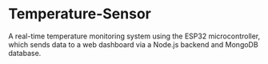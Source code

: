 # Temperature-Sensor
A real-time temperature monitoring system using the ESP32 microcontroller, which sends data to a web dashboard via a Node.js backend and MongoDB database.
